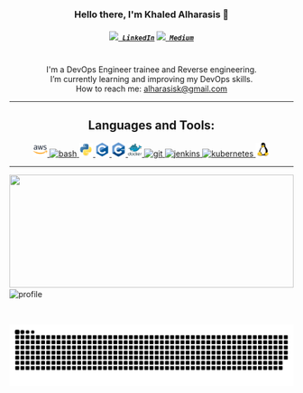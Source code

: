 <h3 align="center">Hello there, I'm Khaled Alharasis 👋</h3>

<h5 align="center">
<code><a href="https://www.linkedin.com/in/khaled-alharasis/" title="LinkedIn"><img width="22" src="https://img.shields.io/badge/LinkedIn-0077B5?style=for-the-badge&logo=linkedin&logoColor=white"> LinkedIn</a></code>
  <code><a href="https://medium.com/@Harasisco" title="Medium"><img width="22" src="https://img.shields.io/badge/Medium-12100E?style=for-the-badge&logo=medium&logoColor=white"> Medium</a></code>
</h5>

<p align="center">
  <br>I'm a DevOps Engineer trainee and Reverse engineering. 
  <br>I’m currently learning and improving my DevOps skills.
  <br>How to reach me: <a href="mailto: alharasisk@gmail.com">alharasisk@gmail.com</a>
</p>

<hr>

<h2 align="center">Languages and Tools:</h3>
<p align="center"> 
  <a href="https://aws.amazon.com" target="_blank" rel="noreferrer"> 
    <img src="https://raw.githubusercontent.com/devicons/devicon/master/icons/amazonwebservices/amazonwebservices-original-wordmark.svg" alt="aws"  height="25"/> </a>
  <a href="https://www.gnu.org/software/bash/" target="_blank" rel="noreferrer"> 
    <img src="https://www.vectorlogo.zone/logos/gnu_bash/gnu_bash-icon.svg" alt="bash"  height="25"/> </a>
  <a href="https://www.python.org" target="_blank" rel="noreferrer"> 
    <img src="https://raw.githubusercontent.com/devicons/devicon/master/icons/python/python-original.svg" alt="python" height="25"/> </a> 
  <a href="https://www.cprogramming.com/" target="_blank" rel="noreferrer"> 
    <img src="https://raw.githubusercontent.com/devicons/devicon/master/icons/c/c-original.svg" alt="c"  height="25"/> </a> 
  <a href="https://www.w3schools.com/cpp/" target="_blank" rel="noreferrer">
    <img src="https://raw.githubusercontent.com/devicons/devicon/master/icons/cplusplus/cplusplus-original.svg" alt="cplusplus"  height="25"/> </a>
  <a href="https://www.docker.com/" target="_blank" rel="noreferrer"> 
    <img src="https://raw.githubusercontent.com/devicons/devicon/master/icons/docker/docker-original-wordmark.svg" alt="docker"  height="25"/> </a>
  <a href="https://git-scm.com/" target="_blank" rel="noreferrer"> 
    <img src="https://www.vectorlogo.zone/logos/git-scm/git-scm-icon.svg" alt="git"  height="25"/> </a> 
  <a href="https://www.jenkins.io" target="_blank" rel="noreferrer">
    <img src="https://www.vectorlogo.zone/logos/jenkins/jenkins-icon.svg" alt="jenkins"  height="25"/> </a>
  <a href="https://kubernetes.io" target="_blank" rel="noreferrer"> 
    <img src="https://www.vectorlogo.zone/logos/kubernetes/kubernetes-icon.svg" alt="kubernetes"  height="25"/> </a> 
  <a href="https://www.linux.org/" target="_blank" rel="noreferrer"> 
    <img src="https://raw.githubusercontent.com/devicons/devicon/master/icons/linux/linux-original.svg" alt="linux"  height="25"/> </a> 
</p>
<hr>

<a href="https://github.com/Harasisco/github-readme-stats" title="Go to Source"><img width="100%" height="200" src="https://github-readme-stats.vercel.app/api?username=Harasisco&show_icons=true&theme=gotham"></a>
![profile](https://komarev.com/ghpvc/?username=Harasisco&color=red&style=plastic)


<br clear="both">
<p align="center">
  <img  src="https://raw.githubusercontent.com/Elanza-48/Elanza-48/main/resources/img/github-contribution-grid-snake.svg" alt="Snake animation" />
</p>
